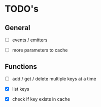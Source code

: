 # TODO's

## General
- [ ] events / emitters 
- [ ] more parameters to cache  


## Functions
- [ ] add / get / delete multiple keys at a time
- [x] list keys
- [x] check if key exists in cache 


